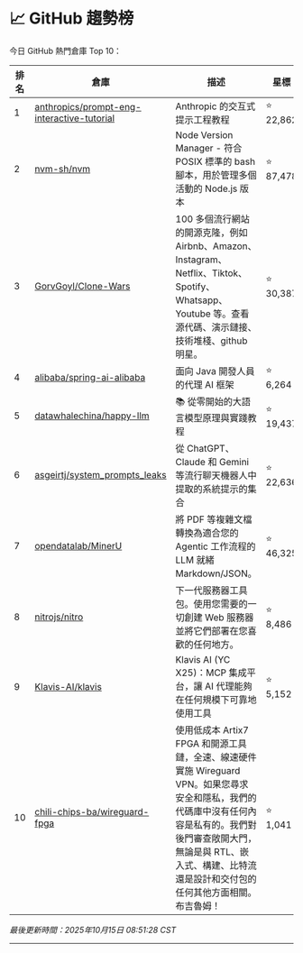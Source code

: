 # 📈 GitHub 趨勢榜

今日 GitHub 熱門倉庫 Top 10：

| 排名 | 倉庫 | 描述 | 星標 | 程式語言 |
|-----|------|------|------|----------|
| 1 | [anthropics/prompt-eng-interactive-tutorial](https://github.com/anthropics/prompt-eng-interactive-tutorial) | Anthropic 的交互式提示工程教程 | ⭐ 22,862 | Jupyter Notebook |
| 2 | [nvm-sh/nvm](https://github.com/nvm-sh/nvm) | Node Version Manager - 符合 POSIX 標準的 bash 腳本，用於管理多個活動的 Node.js 版本 | ⭐ 87,478 | Shell |
| 3 | [GorvGoyl/Clone-Wars](https://github.com/GorvGoyl/Clone-Wars) | 100 多個流行網站的開源克隆，例如 Airbnb、Amazon、Instagram、Netflix、Tiktok、Spotify、Whatsapp、Youtube 等。查看源代碼、演示鏈接、技術堆棧、github 明星。 | ⭐ 30,387 | - |
| 4 | [alibaba/spring-ai-alibaba](https://github.com/alibaba/spring-ai-alibaba) | 面向 Java 開發人員的代理 AI 框架 | ⭐ 6,264 | Java |
| 5 | [datawhalechina/happy-llm](https://github.com/datawhalechina/happy-llm) | 📚 從零開始的大語言模型原理與實踐教程 | ⭐ 19,437 | Jupyter Notebook |
| 6 | [asgeirtj/system_prompts_leaks](https://github.com/asgeirtj/system_prompts_leaks) | 從 ChatGPT、Claude 和 Gemini 等流行聊天機器人中提取的系統提示的集合 | ⭐ 22,636 | JavaScript |
| 7 | [opendatalab/MinerU](https://github.com/opendatalab/MinerU) | 將 PDF 等複雜文檔轉換為適合您的 Agentic 工作流程的 LLM 就緒 Markdown/JSON。 | ⭐ 46,325 | Python |
| 8 | [nitrojs/nitro](https://github.com/nitrojs/nitro) | 下一代服務器工具包。使用您需要的一切創建 Web 服務器並將它們部署在您喜歡的任何地方。 | ⭐ 8,486 | TypeScript |
| 9 | [Klavis-AI/klavis](https://github.com/Klavis-AI/klavis) | Klavis AI (YC X25)：MCP 集成平台，讓 AI 代理能夠在任何規模下可靠地使用工具 | ⭐ 5,152 | Python |
| 10 | [chili-chips-ba/wireguard-fpga](https://github.com/chili-chips-ba/wireguard-fpga) | 使用低成本 Artix7 FPGA 和開源工具鏈，全速、線速硬件實施 Wireguard VPN。如果您尋求安全和隱私，我們的代碼庫中沒有任何內容是私有的。我們對後門審查敞開大門，無論是與 RTL、嵌入式、構建、比特流還是設計和交付包的任何其他方面相關。布吉魯姆！ | ⭐ 1,041 | Verilog |

*最後更新時間：2025年10月15日 08:51:28 CST*

---
